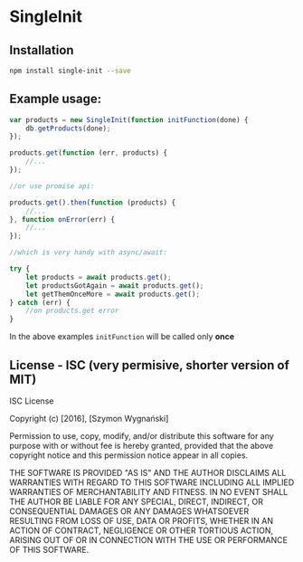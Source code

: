 SingleInit
==========

## Installation

```bash
npm install single-init --save
```

## Example usage:

```js
var products = new SingleInit(function initFunction(done) {
    db.getProducts(done);
});

products.get(function (err, products) {
    //...
});

//or use promise api:

products.get().then(function (products) {
    //...
}, function onError(err) {
    //...
});

//which is very handy with async/await:

try {
    let products = await products.get();
    let productsGotAgain = await products.get();
    let getThemOnceMore = await products.get();
} catch (err) {
    //on products.get error
}
```

In the above examples `initFunction` will be called only **once**

## License - ISC (very permisive, shorter version of MIT)

ISC License

Copyright (c) [2016], [Szymon Wygnański]

Permission to use, copy, modify, and/or distribute this software for any purpose with or without fee is hereby granted, provided that the above copyright notice and this permission notice appear in all copies.

THE SOFTWARE IS PROVIDED "AS IS" AND THE AUTHOR DISCLAIMS ALL WARRANTIES WITH REGARD TO THIS SOFTWARE INCLUDING ALL IMPLIED WARRANTIES OF MERCHANTABILITY AND FITNESS. IN NO EVENT SHALL THE AUTHOR BE LIABLE FOR ANY SPECIAL, DIRECT, INDIRECT, OR CONSEQUENTIAL DAMAGES OR ANY DAMAGES WHATSOEVER RESULTING FROM LOSS OF USE, DATA OR PROFITS, WHETHER IN AN ACTION OF CONTRACT, NEGLIGENCE OR OTHER TORTIOUS ACTION, ARISING OUT OF OR IN CONNECTION WITH THE USE OR PERFORMANCE OF THIS SOFTWARE.